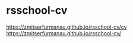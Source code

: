 # rsschool-cv
https://zmitserfurmanau.github.io/rsschool-cv/cv
https://zmitserfurmanau.github.io/rsschool-cv/